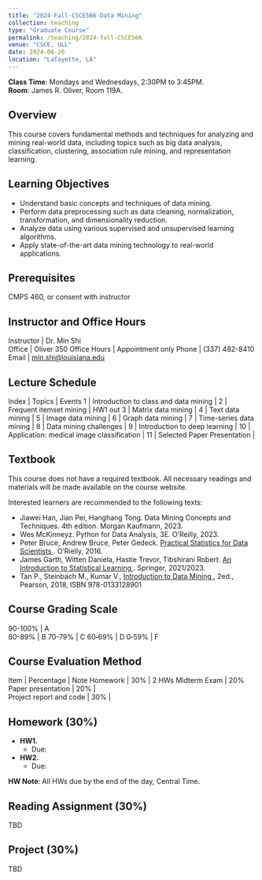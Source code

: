 ```yaml
---
title: "2024-Fall-CSCE566-Data Mining"
collection: teaching
type: "Graduate Course"
permalink: /teaching/2024-fall-CSCE566
venue: "CSCE, ULL"
date: 2024-08-26
location: "Lafayette, LA"
---
```


**Class Time**: Mondays and Wednesdays, 2:30PM to 3:45PM.  
**Room**: James R. Oliver, Room 119A.

## Overview
This course covers fundamental methods and techniques for analyzing and mining real-world data, including topics such as big data analysis, classification, clustering, association rule mining, and representation learning.

## Learning Objectives
- Understand basic concepts and techniques of data mining.
- Perform data preprocessing such as data cleaning, normalization, transformation, and dimensionality reduction.
- Analyze data using various supervised and unsupervised learning algorithms.
- Apply state-of-the-art data mining technology to real-world applications.

## Prerequisites
CMPS 460, or consent with instructor

## Instructor and Office Hours

Instructor    | Dr. Min Shi   
Office        | Oliver 350
Office Hours  | Appointment only
Phone         | (337) 482-8410 
Email         | min.shi@louisiana.edu

## Lecture Schedule 

Index | Topics                               | Events
1    | Introduction to class and data mining |
2    | Frequent itemset mining               | HW1 out
3    | Matrix data mining                    |
4    | Text data mining                      |
5    | Image data mining                     |
6    | Graph data mining                     |
7    | Time-series data mining               |
8    | Data mining challenges                |
9    | Introduction to deep learning         |
10   | Application: medical image classification |
11   | Selected Paper Presentation           |

## Textbook
This course does not have a required textbook. All necessary readings and materials will be made available on the course website. 

Interested learners are recommended to the following texts:

- Jiawei Han, Jian Pei, Hanghang Tong. <a herf="https://datamineaz.org/textbooks/hanDataMiningConceptual.pdf">Data Mining Concepts and Techniques</a>. 4th edition. Morgan Kaufmann, 2023.
- Wes McKinneyz. Python for Data Analysis, 3E. O’Reilly, 2023.
- Peter Bruce, Andrew Bruce, Peter Gedeck. <a href="https://wesmckinney.com/book/"> Practical Statistics for Data Scientists <a>. O’Rielly, 2016.
- James Garth, Witten Daniela, Hastie Trevor, Tibshirani Robert. <a href="https://www.statlearning.com/"> An Introduction to Statistical Learning <a>. Springer, 2021/2023.
- Tan P., Steinbach M., Kumar V., <a href="https://www.ceom.ou.edu/media/docs/upload/Pang-Ning_Tan_Michael_Steinbach_Vipin_Kumar_-_Introduction_to_Data_Mining-Pe_NRDK4fi.pdf"> Introduction to Data Mining <a>, 2ed., Pearson, 2018, ISBN 978-0133128901


## Course Grading Scale

90-100%       | A   
80-89%        | B
70-79%        | C 
60‐69%        | D 
0‐59%         | F

## Course Evaluation Method

Item                     | Percentage | Note
Homework                 | 30% |   2 HWs
Midterm Exam             | 20%
Paper presentation       | 20% |  
Project report and code  | 30% |

## Homework (30%)
- **HW1.** 
    - Due: 
- **HW2.** 
    - Due:

**HW Note**: All HWs due by the end of the day, Central Time. 

## Reading Assignment (30%)
TBD

## Project (30%)
TBD
